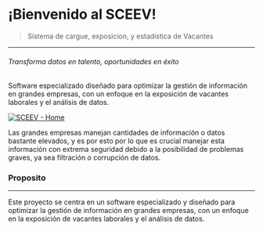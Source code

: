 # ¡Bienvenido al SCEEV!
> Sistema de cargue, exposicion, y estadistica de Vacantes

---
###### Transforma datos en talento, oportunidades en éxito

Software especializado diseñado para optimizar la gestión de información en grandes empresas, con un enfoque en la exposición de vacantes laborales y el análisis de datos.

[![SCEEV - Home](https://i.imgur.com/54eUOCX.png "SCEEV - Home")](https://i.imgur.com/54eUOCX.png "SCEEV - Home")

Las grandes empresas manejan cantidades de información o datos bastante elevados, y es por esto por lo que es crucial manejar esta información con extrema seguridad debido a la posibilidad de problemas graves, ya sea filtración o corrupción de datos.


### Proposito
---
Este proyecto se centra en un software especializado y diseñado para optimizar la gestión de información en grandes empresas, con un enfoque en la exposición de vacantes laborales y el análisis de datos.





